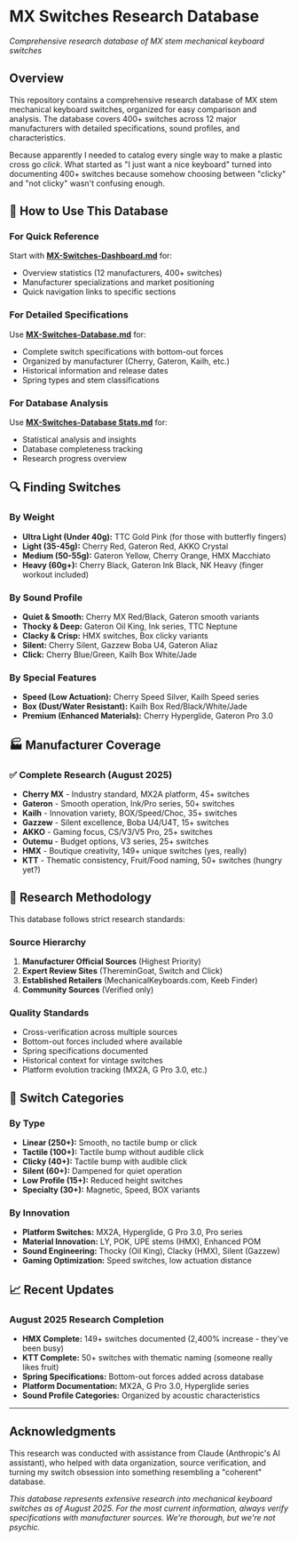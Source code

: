 # MX Switches Research Database

*Comprehensive research database of MX stem mechanical keyboard switches*

## Overview

This repository contains a comprehensive research database of MX stem mechanical keyboard switches, organized for easy comparison and analysis. The database covers 400+ switches across 12 major manufacturers with detailed specifications, sound profiles, and characteristics.

Because apparently I needed to catalog every single way to make a plastic cross go *click*. What started as "I just want a nice keyboard" turned into documenting 400+ switches because somehow choosing between "clicky" and "not clicky" wasn't confusing enough.

## 🎯 How to Use This Database

### For Quick Reference
Start with **[MX-Switches-Dashboard.md](MX-Switches-Dashboard.md)** for:
- Overview statistics (12 manufacturers, 400+ switches)
- Manufacturer specializations and market positioning
- Quick navigation links to specific sections

### For Detailed Specifications
Use **[MX-Switches-Database.md](MX-Switches-Database.md)** for:
- Complete switch specifications with bottom-out forces
- Organized by manufacturer (Cherry, Gateron, Kailh, etc.)
- Historical information and release dates
- Spring types and stem classifications

### For Database Analysis
Use **[MX-Switches-Database Stats.md](MX-Switches-Database%20Stats.md)** for:
- Statistical analysis and insights
- Database completeness tracking
- Research progress overview

## 🔍 Finding Switches

### By Weight
- **Ultra Light (Under 40g):** TTC Gold Pink (for those with butterfly fingers)
- **Light (35-45g):** Cherry Red, Gateron Red, AKKO Crystal
- **Medium (50-55g):** Gateron Yellow, Cherry Orange, HMX Macchiato  
- **Heavy (60g+):** Cherry Black, Gateron Ink Black, NK Heavy (finger workout included)

### By Sound Profile
- **Quiet & Smooth:** Cherry MX Red/Black, Gateron smooth variants
- **Thocky & Deep:** Gateron Oil King, Ink series, TTC Neptune
- **Clacky & Crisp:** HMX switches, Box clicky variants
- **Silent:** Cherry Silent, Gazzew Boba U4, Gateron Aliaz
- **Click:** Cherry Blue/Green, Kailh Box White/Jade

### By Special Features
- **Speed (Low Actuation):** Cherry Speed Silver, Kailh Speed series
- **Box (Dust/Water Resistant):** Kailh Box Red/Black/White/Jade
- **Premium (Enhanced Materials):** Cherry Hyperglide, Gateron Pro 3.0

## 🏭 Manufacturer Coverage

### ✅ Complete Research (August 2025)
- **Cherry MX** - Industry standard, MX2A platform, 45+ switches
- **Gateron** - Smooth operation, Ink/Pro series, 50+ switches  
- **Kailh** - Innovation variety, BOX/Speed/Choc, 35+ switches
- **Gazzew** - Silent excellence, Boba U4/U4T, 15+ switches
- **AKKO** - Gaming focus, CS/V3/V5 Pro, 25+ switches
- **Outemu** - Budget options, V3 series, 25+ switches
- **HMX** - Boutique creativity, 149+ unique switches (yes, really)
- **KTT** - Thematic consistency, Fruit/Food naming, 50+ switches (hungry yet?)

## 🔬 Research Methodology

This database follows strict research standards:

### Source Hierarchy
1. **Manufacturer Official Sources** (Highest Priority)
2. **Expert Review Sites** (ThereminGoat, Switch and Click)
3. **Established Retailers** (MechanicalKeyboards.com, Keeb Finder)
4. **Community Sources** (Verified only)

### Quality Standards
- Cross-verification across multiple sources
- Bottom-out forces included where available
- Spring specifications documented
- Historical context for vintage switches
- Platform evolution tracking (MX2A, G Pro 3.0, etc.)

## 🎨 Switch Categories

### By Type
- **Linear (250+):** Smooth, no tactile bump or click
- **Tactile (100+):** Tactile bump without audible click
- **Clicky (40+):** Tactile bump with audible click
- **Silent (60+):** Dampened for quiet operation
- **Low Profile (15+):** Reduced height switches
- **Specialty (30+):** Magnetic, Speed, BOX variants

### By Innovation
- **Platform Switches:** MX2A, Hyperglide, G Pro 3.0, Pro series
- **Material Innovation:** LY, POK, UPE stems (HMX), Enhanced POM
- **Sound Engineering:** Thocky (Oil King), Clacky (HMX), Silent (Gazzew)
- **Gaming Optimization:** Speed switches, low actuation distance

## 📈 Recent Updates

### August 2025 Research Completion
- **HMX Complete:** 149+ switches documented (2,400% increase - they've been busy)
- **KTT Complete:** 50+ switches with thematic naming (someone really likes fruit)
- **Spring Specifications:** Bottom-out forces added across database
- **Platform Documentation:** MX2A, G Pro 3.0, Hyperglide series
- **Sound Profile Categories:** Organized by acoustic characteristics

---

## Acknowledgments

This research was conducted with assistance from Claude (Anthropic's AI assistant), who helped with data organization, source verification, and turning my switch obsession into something resembling a "coherent" database.

*This database represents extensive research into mechanical keyboard switches as of August 2025. For the most current information, always verify specifications with manufacturer sources. We're thorough, but we're not psychic.*
